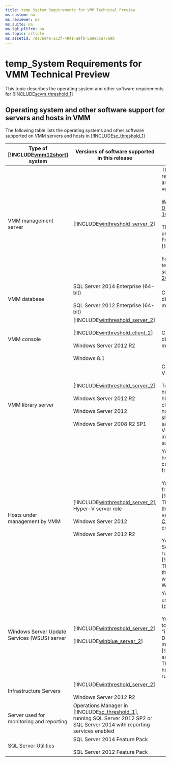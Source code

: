```yaml
---
title: temp_System Requirements for VMM Technical Preview
ms.custom: na
ms.reviewer: na
ms.suite: na
ms.tgt_pltfrm: na
ms.topic: article
ms.assetid: 7de7bd4a-1c2f-4841-a9fb-5a9ecce7769b
---
```

# temp_System Requirements for VMM Technical Preview
This topic describes the operating system and other software requirements for [!INCLUDE[scvm_threshold_1](./Token/scvm_threshold_1_md.md)]

## Operating system and other software support for servers and hosts in VMM
The following table lists the operating systems and other software supported on VMM servers and hosts in [!INCLUDE[sc_threshold_1](./Token/sc_threshold_1_md.md)]

|Type of [!INCLUDE[vmm12short](./Token/vmm12short_md.md)] system|Versions of software supported in this release|Notes|
|--------------------------------------------------------------------|--------------------------------------------------|---------|
|VMM management server|[!INCLUDE[winthreshold_server_2](./Token/winthreshold_server_2_md.md)]|The VMM management server requires the Windows Assessment and Deployment Kit. Supported versions are<br /><br />[Windows Assessment and Deployment Kit (AD) for Windows 10](http://go.microsoft.com/fwlink/?LinkID=523995)<br /><br />The VMM management server uses the version of the .NET Framework that is included with [!INCLUDE[winthreshold_server_2](./Token/winthreshold_server_2_md.md)].<br /><br />For full functionality with service templates, the VMM management server requires the [SQL Server 2014 Feature Pack](http://www.microsoft.com/download/details.aspx?id=42295).|
|VMM database|SQL Server 2014 Enterprise \(64\-bit\)<br /><br />SQL Server 2012 Enterprise \(64\-bit\)|Can be on same server or different server from VMM management server.|
|VMM console|[!INCLUDE[winthreshold_server_2](./Token/winthreshold_server_2_md.md)]<br /><br />[!INCLUDE[winthreshold_client_2](./Token/winthreshold_client_2_md.md)]<br /><br />Windows Server 2012 R2<br /><br />Windows 8.1|Can be on same computer or different computer from VMM management server.|
|VMM library server|[!INCLUDE[winthreshold_server_2](./Token/winthreshold_server_2_md.md)]<br /><br />Windows Server 2012 R2<br /><br />Windows Server 2012<br /><br />Windows Server 2008 R2 SP1|Can be on a different server from VMM management server.<br /><br />To make the VMM library server highly available, you can create highly available file shares on a clustered file server. However, do not create highly available file shares for the VMM library on the same cluster as a highly available VMM management server installation. VMM does not support this configuration.|
|Hosts under management by VMM|[!INCLUDE[winthreshold_server_2](./Token/winthreshold_server_2_md.md)], Hyper\-V server role<br /><br />Windows Server 2012<br /><br />Windows Server 2012 R2|You can bring existing Hyper\-V hosts under management, but you cannot deploy Hyper\-V hosts from bare metal.<br /><br />You can create failover clusters from Hyper\-V hosts running [!INCLUDE[winthreshold_server_2](./Token/winthreshold_server_2_md.md)]. The hosts must be able to pass the tests in the failover cluster validation wizard or the [Test-Cluster](http://technet.microsoft.com/library/hh847274.aspx) Windows PowerShell cmdlet.<br /><br />You can create Scale\-Out File Server clusters from servers running [!INCLUDE[winthreshold_server_2](./Token/winthreshold_server_2_md.md)]. The servers must be able to pass the tests in the cluster validation wizard or the [Test-Cluster](http://technet.microsoft.com/library/hh847274.aspx) Windows PowerShell cmdlet.|
|Windows Server Update Services \(WSUS\) server|[!INCLUDE[winthreshold_server_2](./Token/winthreshold_server_2_md.md)]<br /><br />[!INCLUDE[winblue_server_2](./Token/winblue_server_2_md.md)]|You can add a WSUS server and use it to manage software updates \(patching\) for Hyper\-V hosts.<br /><br />You can also use the WSUS server to manage patching for "infrastructure servers" \(such as DHCP servers\) that are virtual machines running [!INCLUDE[winthreshold_server_2](./Token/winthreshold_server_2_md.md)] as the guest operating system. These virtual machines can be highly available virtual machines running on host clusters.|
|Infrastructure Servers|[!INCLUDE[winthreshold_server_2](./Token/winthreshold_server_2_md.md)]<br /><br />Windows Server 2012 R2||
|Server used for monitoring and reporting|Operations Manager in [!INCLUDE[sc_threshold_1](./Token/sc_threshold_1_md.md)],  running SQL Server 2012 SP2 or SQL Server 2014 with reporting services enabled||
|SQL Server Utilities|SQL Server 2014 Feature Pack<br /><br />SQL Server 2012 Feature Pack||


